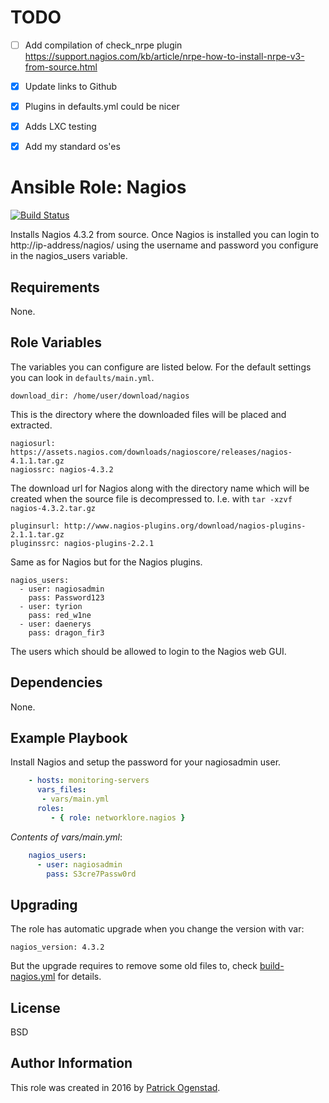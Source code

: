 # TODO
- [ ] Add compilation of check_nrpe plugin https://support.nagios.com/kb/article/nrpe-how-to-install-nrpe-v3-from-source.html
- [x] Update links to Github
- [x] Plugins in defaults.yml could be nicer
- [x] Adds LXC testing
- [x] Add my standard os'es


# Ansible Role: Nagios

[![Build Status](https://travis-ci.org/networklore/ansible-role-nagios.svg?branch=master)](https://travis-ci.org/networklore/ansible-role-nagios)

Installs Nagios 4.3.2 from source. Once Nagios is installed you can login to http://ip-address/nagios/ using the username and password you configure in the nagios_users variable.

## Requirements

None.

## Role Variables

The variables you can configure are listed below. For the default settings you can look in `defaults/main.yml`.

    download_dir: /home/user/download/nagios

This is the directory where the downloaded files will be placed and extracted.

    nagiosurl: https://assets.nagios.com/downloads/nagioscore/releases/nagios-4.1.1.tar.gz
    nagiossrc: nagios-4.3.2

The download url for Nagios along with the directory name which will be created when the source file is
decompressed to. I.e. with `tar -xzvf nagios-4.3.2.tar.gz`

    pluginsurl: http://www.nagios-plugins.org/download/nagios-plugins-2.1.1.tar.gz
    pluginssrc: nagios-plugins-2.2.1

Same as for Nagios but for the Nagios plugins.

    nagios_users:
      - user: nagiosadmin
        pass: Password123
      - user: tyrion
        pass: red_w1ne
      - user: daenerys
        pass: dragon_fir3

The users which should be allowed to login to the Nagios web GUI.

## Dependencies

None.

## Example Playbook

Install Nagios and setup the password for your nagiosadmin user.

```yaml
    - hosts: monitoring-servers
      vars_files:
       - vars/main.yml
      roles:
         - { role: networklore.nagios }
```

*Contents of vars/main.yml*:

```yaml
    nagios_users:
      - user: nagiosadmin
        pass: S3cre7Passw0rd
```

## Upgrading

The role has automatic upgrade when you change the version with var:

    nagios_version: 4.3.2

But the upgrade requires to remove some old files to, check [build-nagios.yml](tasks/build-nagios.yml) for details.

## License

BSD

## Author Information

This role was created in 2016 by [Patrick Ogenstad](http://networklore.com).
